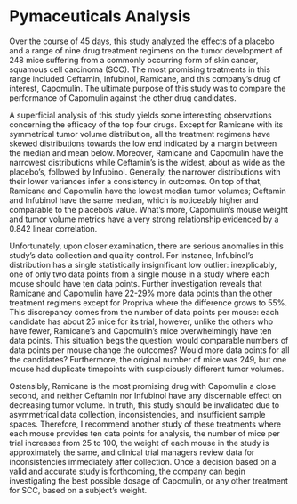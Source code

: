 # Pymaceuticals Analysis

Over the course of 45 days, this study analyzed the effects of a placebo and a range of nine drug treatment regimens on the tumor development of 248 mice suffering from a commonly occurring form of skin cancer, squamous cell carcinoma (SCC).  The most promising treatments in this range included Ceftamin, Infubinol, Ramicane, and this company’s drug of interest, Capomulin.  The ultimate purpose of this study was to compare the performance of Capomulin against the other drug candidates.

A superficial analysis of this study yields some interesting observations concerning the efficacy of the top four drugs.  Except for Ramicane with its symmetrical tumor volume distribution, all the treatment regimens have skewed distributions towards the low end indicated by a margin between the median and mean below.  Moreover, Ramicane and Capomulin have the narrowest distributions while Ceftamin’s is the widest, about as wide as the placebo’s, followed by Infubinol.  Generally, the narrower distributions with their lower variances infer a consistency in outcomes.  On top of that, Ramicane and Capomulin have the lowest median tumor volumes; Ceftamin and Infubinol have the same median, which is noticeably higher and comparable to the placebo’s value.  What’s more, Capomulin’s mouse weight and tumor volume metrics have a very strong relationship evidenced by a 0.842 linear correlation.

Unfortunately, upon closer examination, there are serious anomalies in this study’s data collection and quality control.  For instance, Infubinol’s distribution has a single statistically insignificant low outlier: inexplicably, one of only two data points from a single mouse in a study where each mouse should have ten data points.  Further investigation reveals that Ramicane and Capomulin have 22-29% more data points than the other treatment regimens except for Propriva where the difference grows to 55%.  This discrepancy comes from the number of data points per mouse: each candidate has about 25 mice for its trial, however, unlike the others who have fewer, Ramicane’s and Capomulin’s mice overwhelmingly have ten data points.  This situation begs the question: would comparable numbers of data points per mouse change the outcomes?  Would more data points for all the candidates?  Furthermore, the original number of mice was 249, but one mouse had duplicate timepoints with suspiciously different tumor volumes.  

Ostensibly, Ramicane is the most promising drug with Capomulin a close second, and neither Ceftamin nor Infubinol have any discernable effect on decreasing tumor volume.  In truth, this study should be invalidated due to asymmetrical data collection, inconsistencies, and insufficient sample spaces.  Therefore, I recommend another study of these treatments where each mouse provides ten data points for analysis, the number of mice per trial increases from 25 to 100, the weight of each mouse in the study is approximately the same, and clinical trial managers review data for inconsistencies immediately after collection.   Once a decision based on a valid and accurate study is forthcoming, the company can begin investigating the best possible dosage of Capomulin, or any other treatment for SCC, based on a subject’s weight.

